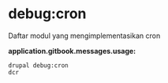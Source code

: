 # debug:cron
Daftar modul yang mengimplementasikan cron

**application.gitbook.messages.usage:**
```
drupal debug:cron
dcr
```

